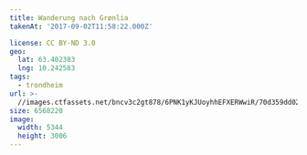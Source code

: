 ```yaml
---
title: Wanderung nach Grønlia
takenAt: '2017-09-02T11:58:22.000Z'

license: CC BY-ND 3.0
geo:
  lat: 63.402383
  lng: 10.242583
tags:
  - trondheim
url: >-
  //images.ctfassets.net/bncv3c2gt878/6PNK1yKJUoyhhEFXERWwiR/70d359dd02db7d2a486db17fe5e02ad2/wanderung-nach-grnlia_36170337634_o
size: 6568220
image:
  width: 5344
  height: 3006
---
```

